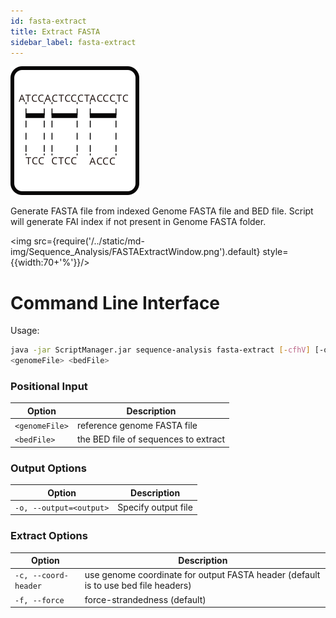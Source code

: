 ```yaml
---
id: fasta-extract
title: Extract FASTA
sidebar_label: fasta-extract
---
```


![fasta-extract](/../static/icons/Sequence_Analysis/FASTAExtract_square.svg)

Generate FASTA file from indexed Genome FASTA file and BED file. Script will generate FAI index if not present in Genome FASTA folder.

<img src={require('/../static/md-img/Sequence_Analysis/FASTAExtractWindow.png').default} style={{width:70+'%'}}/>

# Command Line Interface

Usage:
```bash
java -jar ScriptManager.jar sequence-analysis fasta-extract [-cfhV] [-o=<output>]
<genomeFile> <bedFile>
```

### Positional Input

| Option | Description |
| ------ | ----------- |
|      `<genomeFile>`    |    reference genome FASTA file |
|      `<bedFile>`    |       the BED file of sequences to extract |

### Output Options

| Option | Description |
| ------ | ----------- |
| `-o, --output=<output>` | Specify output file |


### Extract Options

| Option | Description |
| ------ | ----------- |
| `-c, --coord-header` | use genome coordinate for output FASTA header (default is to use bed file headers) |
| `-f, --force` | force-strandedness (default) |

[fasta-format]:/docs/References/file-formats#fasta
